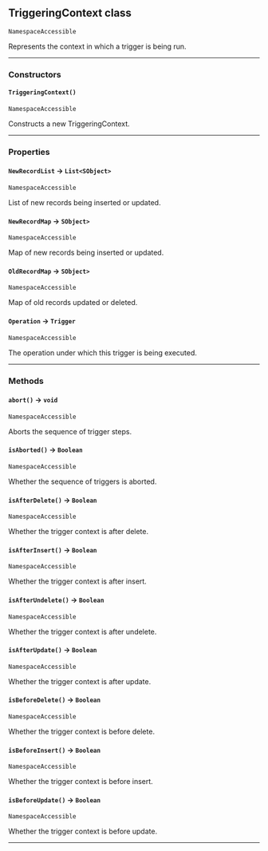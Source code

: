 ## TriggeringContext class

`NamespaceAccessible`

Represents the context in which a trigger is being run.

---
### Constructors
<!-- panels:start -->
<!-- div:left-panel -->
#### `TriggeringContext()`

`NamespaceAccessible`

Constructs a new TriggeringContext.
<!-- panels:end -->
---
### Properties

#### `NewRecordList` → `List<SObject>`

`NamespaceAccessible`

List of new records being inserted or updated.

#### `NewRecordMap` → `SObject>`

`NamespaceAccessible`

Map of new records being inserted or updated.

#### `OldRecordMap` → `SObject>`

`NamespaceAccessible`

Map of old records updated or deleted.

#### `Operation` → `Trigger`

`NamespaceAccessible`

The operation under which this trigger is being executed.

---
### Methods
<!-- panels:start -->
<!-- div:left-panel -->
#### `abort()` → `void`

`NamespaceAccessible`

Aborts the sequence of trigger steps.

<!-- panels:end -->
<!-- panels:start -->
<!-- div:left-panel -->
#### `isAborted()` → `Boolean`

`NamespaceAccessible`

Whether the sequence of triggers is aborted.

<!-- panels:end -->
<!-- panels:start -->
<!-- div:left-panel -->
#### `isAfterDelete()` → `Boolean`

`NamespaceAccessible`

Whether the trigger context is after delete.

<!-- panels:end -->
<!-- panels:start -->
<!-- div:left-panel -->
#### `isAfterInsert()` → `Boolean`

`NamespaceAccessible`

Whether the trigger context is after insert.

<!-- panels:end -->
<!-- panels:start -->
<!-- div:left-panel -->
#### `isAfterUndelete()` → `Boolean`

`NamespaceAccessible`

Whether the trigger context is after undelete.

<!-- panels:end -->
<!-- panels:start -->
<!-- div:left-panel -->
#### `isAfterUpdate()` → `Boolean`

`NamespaceAccessible`

Whether the trigger context is after update.

<!-- panels:end -->
<!-- panels:start -->
<!-- div:left-panel -->
#### `isBeforeDelete()` → `Boolean`

`NamespaceAccessible`

Whether the trigger context is before delete.

<!-- panels:end -->
<!-- panels:start -->
<!-- div:left-panel -->
#### `isBeforeInsert()` → `Boolean`

`NamespaceAccessible`

Whether the trigger context is before insert.

<!-- panels:end -->
<!-- panels:start -->
<!-- div:left-panel -->
#### `isBeforeUpdate()` → `Boolean`

`NamespaceAccessible`

Whether the trigger context is before update.

<!-- panels:end -->
---
